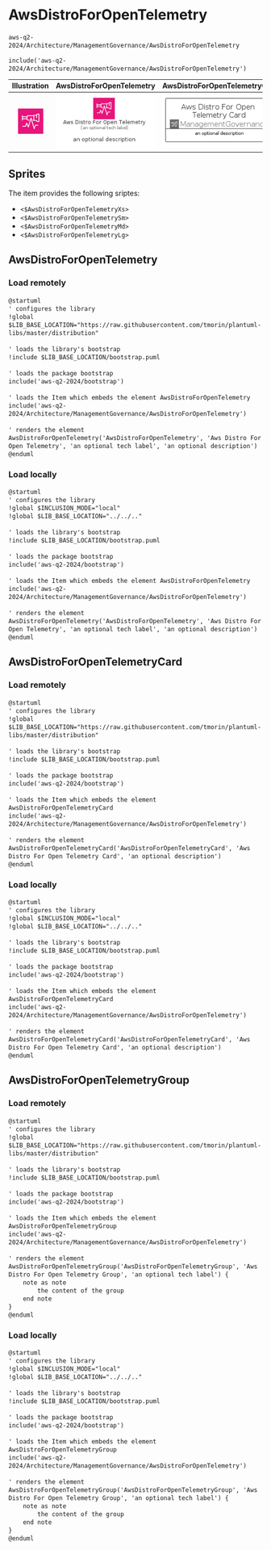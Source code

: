 # AwsDistroForOpenTelemetry


```text
aws-q2-2024/Architecture/ManagementGovernance/AwsDistroForOpenTelemetry
```

```text
include('aws-q2-2024/Architecture/ManagementGovernance/AwsDistroForOpenTelemetry')
```



| Illustration | AwsDistroForOpenTelemetry | AwsDistroForOpenTelemetryCard | AwsDistroForOpenTelemetryGroup |
| :---: | :---: | :---: | :---: |
| ![illustration for Illustration](../../../aws-q2-2024/Architecture/ManagementGovernance/AwsDistroForOpenTelemetry.png) | ![illustration for AwsDistroForOpenTelemetry](../../../aws-q2-2024/Architecture/ManagementGovernance/AwsDistroForOpenTelemetry.Local.png) | ![illustration for AwsDistroForOpenTelemetryCard](../../../aws-q2-2024/Architecture/ManagementGovernance/AwsDistroForOpenTelemetryCard.Local.png) | ![illustration for AwsDistroForOpenTelemetryGroup](../../../aws-q2-2024/Architecture/ManagementGovernance/AwsDistroForOpenTelemetryGroup.Local.png) |



## Sprites
The item provides the following sriptes:

- `<$AwsDistroForOpenTelemetryXs>`
- `<$AwsDistroForOpenTelemetrySm>`
- `<$AwsDistroForOpenTelemetryMd>`
- `<$AwsDistroForOpenTelemetryLg>`





## AwsDistroForOpenTelemetry

### Load remotely
```plantuml
@startuml
' configures the library
!global $LIB_BASE_LOCATION="https://raw.githubusercontent.com/tmorin/plantuml-libs/master/distribution"

' loads the library's bootstrap
!include $LIB_BASE_LOCATION/bootstrap.puml

' loads the package bootstrap
include('aws-q2-2024/bootstrap')

' loads the Item which embeds the element AwsDistroForOpenTelemetry
include('aws-q2-2024/Architecture/ManagementGovernance/AwsDistroForOpenTelemetry')

' renders the element
AwsDistroForOpenTelemetry('AwsDistroForOpenTelemetry', 'Aws Distro For Open Telemetry', 'an optional tech label', 'an optional description')
@enduml
```

### Load locally
```plantuml
@startuml
' configures the library
!global $INCLUSION_MODE="local"
!global $LIB_BASE_LOCATION="../../.."

' loads the library's bootstrap
!include $LIB_BASE_LOCATION/bootstrap.puml

' loads the package bootstrap
include('aws-q2-2024/bootstrap')

' loads the Item which embeds the element AwsDistroForOpenTelemetry
include('aws-q2-2024/Architecture/ManagementGovernance/AwsDistroForOpenTelemetry')

' renders the element
AwsDistroForOpenTelemetry('AwsDistroForOpenTelemetry', 'Aws Distro For Open Telemetry', 'an optional tech label', 'an optional description')
@enduml
```

## AwsDistroForOpenTelemetryCard

### Load remotely
```plantuml
@startuml
' configures the library
!global $LIB_BASE_LOCATION="https://raw.githubusercontent.com/tmorin/plantuml-libs/master/distribution"

' loads the library's bootstrap
!include $LIB_BASE_LOCATION/bootstrap.puml

' loads the package bootstrap
include('aws-q2-2024/bootstrap')

' loads the Item which embeds the element AwsDistroForOpenTelemetryCard
include('aws-q2-2024/Architecture/ManagementGovernance/AwsDistroForOpenTelemetry')

' renders the element
AwsDistroForOpenTelemetryCard('AwsDistroForOpenTelemetryCard', 'Aws Distro For Open Telemetry Card', 'an optional description')
@enduml
```

### Load locally
```plantuml
@startuml
' configures the library
!global $INCLUSION_MODE="local"
!global $LIB_BASE_LOCATION="../../.."

' loads the library's bootstrap
!include $LIB_BASE_LOCATION/bootstrap.puml

' loads the package bootstrap
include('aws-q2-2024/bootstrap')

' loads the Item which embeds the element AwsDistroForOpenTelemetryCard
include('aws-q2-2024/Architecture/ManagementGovernance/AwsDistroForOpenTelemetry')

' renders the element
AwsDistroForOpenTelemetryCard('AwsDistroForOpenTelemetryCard', 'Aws Distro For Open Telemetry Card', 'an optional description')
@enduml
```

## AwsDistroForOpenTelemetryGroup

### Load remotely
```plantuml
@startuml
' configures the library
!global $LIB_BASE_LOCATION="https://raw.githubusercontent.com/tmorin/plantuml-libs/master/distribution"

' loads the library's bootstrap
!include $LIB_BASE_LOCATION/bootstrap.puml

' loads the package bootstrap
include('aws-q2-2024/bootstrap')

' loads the Item which embeds the element AwsDistroForOpenTelemetryGroup
include('aws-q2-2024/Architecture/ManagementGovernance/AwsDistroForOpenTelemetry')

' renders the element
AwsDistroForOpenTelemetryGroup('AwsDistroForOpenTelemetryGroup', 'Aws Distro For Open Telemetry Group', 'an optional tech label') {
    note as note
        the content of the group
    end note
}
@enduml
```

### Load locally
```plantuml
@startuml
' configures the library
!global $INCLUSION_MODE="local"
!global $LIB_BASE_LOCATION="../../.."

' loads the library's bootstrap
!include $LIB_BASE_LOCATION/bootstrap.puml

' loads the package bootstrap
include('aws-q2-2024/bootstrap')

' loads the Item which embeds the element AwsDistroForOpenTelemetryGroup
include('aws-q2-2024/Architecture/ManagementGovernance/AwsDistroForOpenTelemetry')

' renders the element
AwsDistroForOpenTelemetryGroup('AwsDistroForOpenTelemetryGroup', 'Aws Distro For Open Telemetry Group', 'an optional tech label') {
    note as note
        the content of the group
    end note
}
@enduml
```

